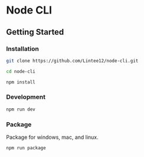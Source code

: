 # Node CLI

## Getting Started

### Installation

```bash
git clone https://github.com/Lintee12/node-cli.git
```

```bash
cd node-cli
```

```bash
npm install
```

### Development

```bash
npm run dev
```

### Package

Package for windows, mac, and linux.

```bash
npm run package
```
